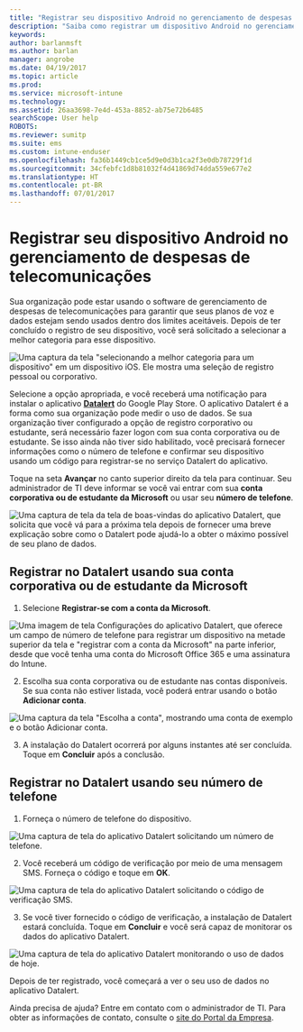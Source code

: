 ```yaml
---
title: "Registrar seu dispositivo Android no gerenciamento de despesas de telecomunicações com o Intune"
description: "Saiba como registrar um dispositivo Android no gerenciamento de despesas de telecomunicações."
keywords: 
author: barlanmsft
ms.author: barlan
manager: angrobe
ms.date: 04/19/2017
ms.topic: article
ms.prod: 
ms.service: microsoft-intune
ms.technology: 
ms.assetid: 26aa3698-7e4d-453a-8852-ab75e72b6485
searchScope: User help
ROBOTS: 
ms.reviewer: sumitp
ms.suite: ems
ms.custom: intune-enduser
ms.openlocfilehash: fa36b1449cb1ce5d9e0d3b1ca2f3e0db78729f1d
ms.sourcegitcommit: 34cfebfc1d8b81032f4d41869d74dda559e677e2
ms.translationtype: HT
ms.contentlocale: pt-BR
ms.lasthandoff: 07/01/2017
---
```

# <a name="enroll-your-android-device-in-telecom-expense-management"></a>Registrar seu dispositivo Android no gerenciamento de despesas de telecomunicações

Sua organização pode estar usando o software de gerenciamento de despesas de telecomunicações para garantir que seus planos de voz e dados estejam sendo usados dentro dos limites aceitáveis. Depois de ter concluído o registro de seu dispositivo, você será solicitado a selecionar a melhor categoria para esse dispositivo.

![Uma captura da tela "selecionando a melhor categoria para um dispositivo" em um dispositivo iOS. Ele mostra uma seleção de registro pessoal ou corporativo.](./media/and-enroll-11-tem-select-best-category.png)

Selecione a opção apropriada, e você receberá uma notificação para instalar o aplicativo [__Datalert__](https://play.google.com/store/apps/details?id=fr.memobox.databox) do Google Play Store. O aplicativo Datalert é a forma como sua organização pode medir o uso de dados. Se sua organização tiver configurado a opção de registro corporativo ou estudante, será necessário fazer logon com sua conta corporativa ou de estudante. Se isso ainda não tiver sido habilitado, você precisará fornecer informações como o número de telefone e confirmar seu dispositivo usando um código para registrar-se no serviço Datalert do aplicativo.

Toque na seta __Avançar__ no canto superior direito da tela para continuar. Seu administrador de TI deve informar se você vai entrar com sua __conta corporativa ou de estudante da Microsoft__ ou usar seu __número de telefone__.

  ![Uma captura de tela da tela de boas-vindas do aplicativo Datalert, que solicita que você vá para a próxima tela depois de fornecer uma breve explicação sobre como o Datalert pode ajudá-lo a obter o máximo possível de seu plano de dados.](./media/and-enroll-12-tem-datalert-setup.png)

## <a name="enroll-into-datalert-using-your-microsoft-work-or-school-account"></a>Registrar no Datalert usando sua conta corporativa ou de estudante da Microsoft

1. Selecione __Registrar-se com a conta da Microsoft__.

  ![Uma imagem de tela Configurações do aplicativo Datalert, que oferece um campo de número de telefone para registrar um dispositivo na metade superior da tela e "registrar com a conta da Microsoft" na parte inferior, desde que você tenha uma conta do Microsoft Office 365 e uma assinatura do Intune.](./media/and-enroll-12a-tem-datalert-enroll-msft-account.png)

2. Escolha sua conta corporativa ou de estudante nas contas disponíveis. Se sua conta não estiver listada, você poderá entrar usando o botão **Adicionar conta**.

  ![Uma captura da tela "Escolha a conta", mostrando uma conta de exemplo e o botão Adicionar conta.](./media/and-enroll-12b-tem-datalert-enroll-select-msft-account.png)

3. A instalação do Datalert ocorrerá por alguns instantes até ser concluída. Toque em __Concluir__ após a conclusão.

## <a name="enroll-into-datalert-using-your-phone-number"></a>Registrar no Datalert usando seu número de telefone

1. Forneça o número de telefone do dispositivo.

  ![Uma captura de tela do aplicativo Datalert solicitando um número de telefone.](./media/and-enroll-13-tem-datalert-phone-number.png)

2. Você receberá um código de verificação por meio de uma mensagem SMS. Forneça o código e toque em __OK__.

  ![Uma captura de tela do aplicativo Datalert solicitando o código de verificação SMS.](./media/and-enroll-14-tem-datalert-sms.png)

3. Se você tiver fornecido o código de verificação, a instalação de Datalert estará concluída. Toque em __Concluir__ e você será capaz de monitorar os dados do aplicativo Datalert.

  ![Uma captura de tela do aplicativo Datalert monitorando o uso de dados de hoje.](./media/and-enroll-15-tem-datalert-monitoring-active.png)

Depois de ter registrado, você começará a ver o seu uso de dados no aplicativo Datalert.

Ainda precisa de ajuda? Entre em contato com o administrador de TI. Para obter as informações de contato, consulte o [site do Portal da Empresa](http://portal.manage.microsoft.com).
